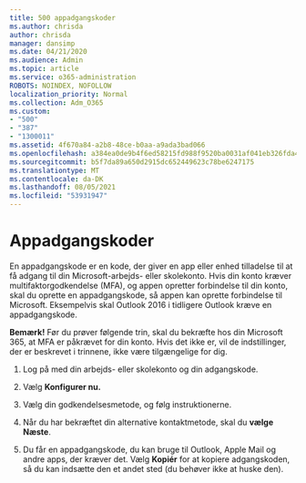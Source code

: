 ```yaml
---
title: 500 appadgangskoder
ms.author: chrisda
author: chrisda
manager: dansimp
ms.date: 04/21/2020
ms.audience: Admin
ms.topic: article
ms.service: o365-administration
ROBOTS: NOINDEX, NOFOLLOW
localization_priority: Normal
ms.collection: Adm_O365
ms.custom:
- "500"
- "387"
- "1300011"
ms.assetid: 4f670a84-a2b8-48ce-b0aa-a9ada3bad066
ms.openlocfilehash: a384ea0de9b4f6ed58215fd988f9520ba0031af041eb326fda467b80d28406ee
ms.sourcegitcommit: b5f7da89a650d2915dc652449623c78be6247175
ms.translationtype: MT
ms.contentlocale: da-DK
ms.lasthandoff: 08/05/2021
ms.locfileid: "53931947"
---
```

# <a name="app-passwords"></a>Appadgangskoder

En appadgangskode er en kode, der giver en app eller enhed tilladelse til at få adgang til din Microsoft-arbejds- eller skolekonto. Hvis din konto kræver multifaktorgodkendelse (MFA), og appen opretter forbindelse til din konto, skal du oprette en appadgangskode, så appen kan oprette forbindelse til Microsoft. Eksempelvis skal Outlook 2016 i tidligere Outlook kræve en appadgangskode.

 **Bemærk!** Før du prøver følgende trin, skal du bekræfte hos din Microsoft 365, at MFA er påkrævet for din konto. Hvis det ikke er, vil de indstillinger, der er beskrevet i trinnene, ikke være tilgængelige for dig.

1. Log på med din arbejds- eller skolekonto og din adgangskode.

2. Vælg **Konfigurer nu.**

3. Vælg din godkendelsesmetode, og følg instruktionerne.

4. Når du har bekræftet din alternative kontaktmetode, skal du **vælge Næste**.

5. Du får en appadgangskode, du kan bruge til Outlook, Apple Mail og andre apps, der kræver det. Vælg **Kopiér** for at kopiere adgangskoden, så du kan indsætte den et andet sted (du behøver ikke at huske den).

